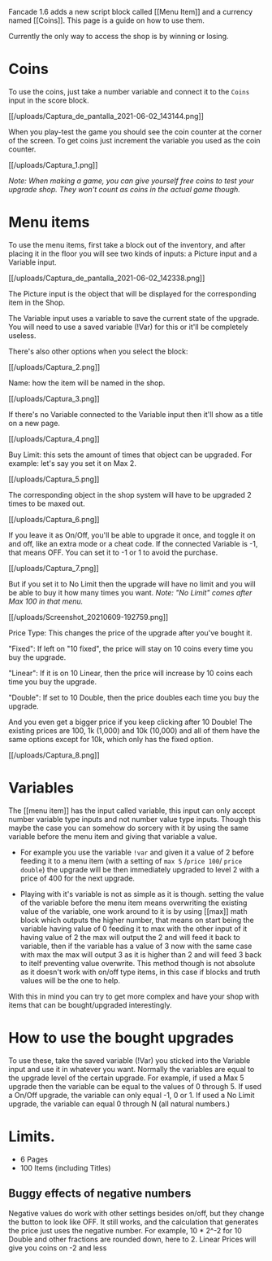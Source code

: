 Fancade 1.6 adds a new script block called [[Menu Item]] and a currency named [[Coins]]. This page is a guide on how to use them.

Currently the only way to access the shop is by winning or losing.

# Coins
To use the coins, just take a number variable and connect it to the `Coins` input in the score block. 

[[/uploads/Captura_de_pantalla_2021-06-02_143144.png]]

When you play-test the game you should see the coin counter at the corner of the screen. To get coins just increment the variable you used as the coin counter.

[[/uploads/Captura_1.png]]

*Note: When making a game, you can give yourself free coins to test your upgrade shop. They won't count as coins in the actual game though.*

# Menu items
To use the menu items, first take a block out of the inventory, and after placing it in the floor you will see two kinds of inputs: a Picture input and a Variable input.

[[/uploads/Captura_de_pantalla_2021-06-02_142338.png]]

The Picture input is the object that will be displayed for the corresponding item in the Shop.

The Variable input uses a variable to save the current state of the upgrade.
You will need to use a saved variable (!Var) for this or it'll be completely useless.

There's also other options when you select the block:

[[/uploads/Captura_2.png]]

Name: how the item will be named in the shop. 

[[/uploads/Captura_3.png]]

If there's no Variable connected to the Variable input then it'll show as a title on a new page.

[[/uploads/Captura_4.png]]

Buy Limit: this sets the amount of times that object can be upgraded. For example: let's say you set it on Max 2.

[[/uploads/Captura_5.png]]

The corresponding object in the shop system will have to be upgraded 2 times to be maxed out.

[[/uploads/Captura_6.png]]

If you leave it as On/Off, you'll be able to upgrade it once, and toggle it on and off, like an extra mode or a cheat code.
If the connected Variable is \-1, that means OFF. You can set it to \-1 or 1 to avoid the purchase. 

[[/uploads/Captura_7.png]]

But if you set it to No Limit then the upgrade will have no limit and you will be able to buy it how many times you want.
*Note: "No Limit" comes after Max 100 in that menu.*

[[/uploads/Screenshot_20210609-192759.png]]

Price Type:
This changes the price of the upgrade after you've bought it. 

"Fixed":
If left on "10 fixed", the price will stay on 10 coins every time you buy the upgrade. 

"Linear":
If it is on 10 Linear, then the price will increase by 10 coins each time you buy the upgrade. 

"Double":
If set to 10 Double, then the price doubles each time you buy the upgrade. 

And you even get a bigger price if you keep clicking after 10 Double! The existing prices are 100, 1k (1,000) and 10k (10,000) and all of them have the same options except for 10k, which only has the fixed option.

[[/uploads/Captura_8.png]]

# Variables

The [[menu item]] has the input called variable, this input can only accept number variable type inputs and not number value type inputs. Though this maybe the case you can somehow do sorcery with it by using the same variable before the menu item and giving that variable a value.

- For example you use the variable `!var` and given it a value of 2 before feeding it to a menu item (with a setting of `max 5` /`price 100`/ `price double`) the upgrade will be then immediately upgraded to level 2 with a price of 400 for the next upgrade.

- Playing with it's variable is not as simple as it is though. setting the value of the variable before the menu item means overwriting the existing value of the variable, one work around to it is by using [[max]] math block which outputs the higher number, that means on start being the variable having value of 0 feeding it to max with the other input of it having value of 2 the max will output the 2 and will feed it back to variable, then if the variable has a value of 3 now with the same case with max the max will output 3 as it is higher than 2 and will feed 3 back to itelf preventing value overwrite. This method though is not absolute as it doesn't work with on/off type items, in this case if blocks and truth values will be the one to help. 

With this in mind you can try to get more complex and have your shop with items that can be bought/upgraded interestingly.

# How to use the bought upgrades

To use these, take the saved variable (!Var) you sticked into the Variable input and use it in whatever you want. Normally the variables are equal to the upgrade level of the certain upgrade. For example, if used a Max 5 upgrade then the variable can be equal to the values of 0 through 5. If used a On/Off upgrade, the variable can only equal \-1, 0 or 1. If used a No Limit upgrade, the variable can equal 0 through N (all natural numbers.)

# Limits.

- 6 Pages
- 100 Items (including Titles)

## Buggy effects of negative numbers
Negative values do work with other settings besides on/off, but they change the button to look like OFF. It still works, and the calculation that generates the price just uses the negative number.
For example, 10 \* 2^\-2 for 10 Double and other fractions are rounded down, here to 2.
Linear Prices will give you coins on \-2 and less
